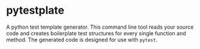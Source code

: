 # pytestplate

A python test template generator.
This command line tool reads your source code and creates boilerplate test structures for every single function and method.
The generated code is designed for use with `pytest`.
